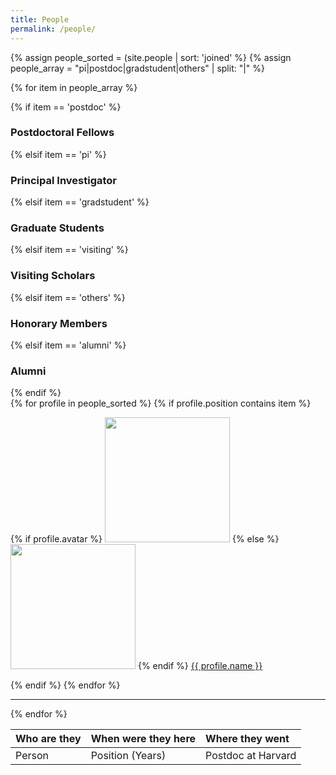 ```yaml
---
title: People
permalink: /people/
---
```


{% assign people_sorted = (site.people | sort: 'joined' %}
{% assign people_array = "pi|postdoc|gradstudent|others" | split: "|" %}

{% for item in people_array %}

<div class="pos_header">
{% if item == 'postdoc' %}
<h3>Postdoctoral Fellows</h3>
 {% elsif item == 'pi' %}
<h3>Principal Investigator</h3>
 {% elsif item == 'gradstudent' %}
<h3>Graduate Students</h3>
 {% elsif item == 'visiting' %}
<h3>Visiting Scholars</h3>
 {% elsif item == 'others' %}
<h3>Honorary Members</h3>
 {% elsif item == 'alumni' %}
<h3>Alumni</h3>
{% endif %}
</div>

<div class="content list people">
  {% for profile in people_sorted %}
    {% if profile.position contains item %}
    <div class="list-item-people">
      <p class="list-post-title">
        {% if profile.avatar %}
        <a href="{{ site.baseurl }}{{ profile.url }}"><img width="200" src="{{site.baseurl}}/images/people/{{profile.avatar}}"></a>
        {% else %}
        <a href="{{ site.baseurl }}{{ profile.url }}"><img width="200" src="http://evansheline.com/wp-content/uploads/2011/02/facebook-Storm-Trooper.jpg"></a>
        {% endif %}
        <a class="name" href="{{ site.baseurl }}{{ profile.url }}">{{ profile.name }}</a>
      </p>
    </div>    
    {% endif %}
  {% endfor %}
</div>
<hr>
{% endfor %}


| Who are they | When were they here | Where they went |
| :------------- |:-------------| :-----------|
| Person | Position (Years) | Postdoc at Harvard
